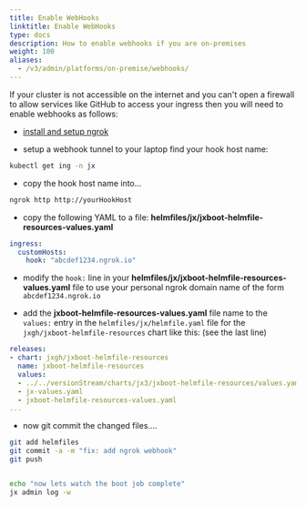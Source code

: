 ```yaml
---
title: Enable WebHooks
linktitle: Enable WebHooks
type: docs
description: How to enable webhooks if you are on-premises
weight: 100
aliases:
  - /v3/admin/platforms/on-premise/webhooks/
---
```


If your cluster is not accessible on the internet and you can't open a firewall to allow services like GitHub to access your ingress then you will need to enable webhooks as follows:

* [install and setup ngrok](https://ngrok.com/)

* setup a webhook tunnel to your laptop find your hook host name:

```bash
kubectl get ing -n jx
```

* copy the hook host name into...

```bash
ngrok http http://yourHookHost
```

* copy the following YAML to a file: **helmfiles/jx/jxboot-helmfile-resources-values.yaml**

```yaml
ingress:
  customHosts:
    hook: "abcdef1234.ngrok.io"
```

* modify the `hook:` line in your **helmfiles/jx/jxboot-helmfile-resources-values.yaml** file to use your personal ngrok domain name of the form `abcdef1234.ngrok.io`

* add the **jxboot-helmfile-resources-values.yaml** file name to the `values:` entry in the `helmfiles/jx/helmfile.yaml` file for the `jxgh/jxboot-helmfile-resources` chart like this: (see the last line)

```yaml
releases:
- chart: jxgh/jxboot-helmfile-resources
  name: jxboot-helmfile-resources
  values:
  - ../../versionStream/charts/jx3/jxboot-helmfile-resources/values.yaml.gotmpl
  - jx-values.yaml
  - jxboot-helmfile-resources-values.yaml
...  
```

* now git commit the changed files....

```bash
git add helmfiles 
git commit -a -m "fix: add ngrok webhook"
git push


echo "now lets watch the boot job complete"
jx admin log -w
```

